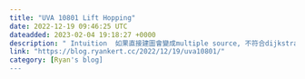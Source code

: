 ```yaml
---
title: "UVA 10801 Lift Hopping"
date: 2022-12-19 09:46:25 UTC
dateadded: 2023-02-04 19:18:27 +0000
description: " Intuition  如果直接建圖會變成multiple source, 不符合dijkstra，所以將s "
link: "https://blog.ryankert.cc/2022/12/19/uva10801/"
category: [Ryan's blog]
---
```

